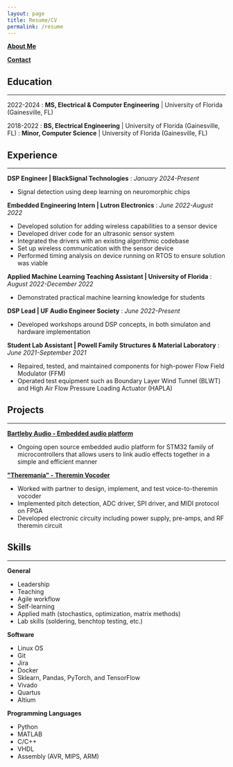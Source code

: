 ```yaml
---
layout: page
title: Resume/CV
permalink: /resume
---
```


[**About Me**](https://jcornell616.github.io/about.html)

[**Contact**](https://jcornell616.github.io/contact.html)

## Education
------------

2022-2024
:   **MS, Electrical & Computer Engineering** \| University of Florida (Gainesville, FL)

2018-2022
:   **BS, Electrical Engineering**	\| University of Florida (Gainesville, FL)
:	**Minor, Computer Science**		\| University of Florida (Gainesville, FL)


## Experience
-------------

**DSP Engineer | BlackSignal Technologies**
:   *January 2024-Present*

- Signal detection using deep learning on neuromorphic chips

**Embedded Engineering Intern | Lutron Electronics**
:   *June 2022-August 2022*

- Developed solution for adding wireless capabilities to a sensor device
- Developed driver code for an ultrasonic sensor system
- Integrated the drivers with an existing algorithmic codebase
- Set up wireless communication with the sensor device
- Performed timing analysis on device running on RTOS to ensure solution was viable

**Applied Machine Learning Teaching Assistant | University of Florida**
:   *August 2022-December 2022*

- Demonstrated practical machine learning knowledge for students

**DSP Lead | UF Audio Engineer Society**
:   *June 2022-Present*

- Developed workshops around DSP concepts, in both simulaton and hardware implementation

**Student Lab Assistant | Powell Family Structures & Material Laboratory**
:   *June 2021-September 2021*

- Repaired, tested, and maintained components for high-power Flow Field Modulator (FFM)
- Operated test equipment such as Boundary Layer Wind Tunnel (BLWT) and High Air Flow Pressure Loading Actuator (HAPLA)


## Projects
-----------

[**Bartleby Audio - Embedded audio platform**]()

- Ongoing open source embedded audio platform for STM32 family of microcontrollers that allows users
to link audio effects together in a simple and efficient manner

[**"Theremania" - Theremin Vocoder**](https://github.com/jcornell616/Theremax)

- Worked with partner to design, implement, and test voice-to-theremin vocoder
- Implemented pitch detection, ADC driver, SPI driver, and MIDI protocol on FPGA
- Developed electronic circuity including power supply, pre-amps, and RF theremin circuit


## Skills
---------

**General**

* Leadership
* Teaching
* Agile workflow
* Self-learning
* Applied math (stochastics, optimization, matrix methods)
* Lab skills (soldering, benchtop testing, etc.)

**Software**

* Linux OS
* Git
* Jira
* Docker
* Sklearn, Pandas, PyTorch, and TensorFlow
* Vivado
* Quartus
* Altium

**Programming Languages**

* Python
* MATLAB
* C/C++
* VHDL
* Assembly (AVR, MIPS, ARM)